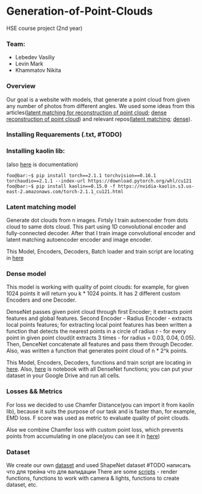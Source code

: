 # Generation-of-Point-Clouds
HSE course project (2nd year)


### Team:
- Lebedev Vasiliy
- Levin Mark
- Khammatov Nikita


### Overview
Our goal is a website with models, that generate a point cloud from given any number of photos from different angles. We used some ideas from this articles([latent matching for reconstruction of point cloud](https://arxiv.org/pdf/1807.07796); [dense reconstruction of point cloud](https://arxiv.org/pdf/1901.08906v1)) and relevant repos([latent matching](https://github.com/val-iisc/3d-lmnet/tree/master); [dense](https://github.com/val-iisc/densepcr/tree/master)).


### Installing Requarements (.txt, #TODO)


### Installing kaolin lib:
(also [here](https://kaolin.readthedocs.io/en/latest/index.html) is documentation)
```console
foo@bar:~$ pip install torch==2.1.1 torchvision==0.16.1 torchaudio==2.1.1 --index-url https://download.pytorch.org/whl/cu121
foo@bar:~$ pip install kaolin==0.15.0 -f https://nvidia-kaolin.s3.us-east-2.amazonaws.com/torch-2.1.1_cu121.html
```

### Latent matching model

Generate dot clouds from n images. Firtsly I train autoencoder from dots cloud to same dots cloud. This part using 1D convolutional
encoder and fully-connected decoder. After that I train image convolutional encoder and latent matching autoencoder encoder and image 
encoder. 

This Model, Encoders, Decoders, Batch loader and train script are locating in [here](https://github.com/bananananacat/Generation-of-3D-Objects/tree/main/model/models/v2_generation)

### Dense model

This model is working with quality of point clouds: for example, for given 1024 points it will return you k * 1024 points. It has 2 different custom Encoders and one Decoder. 

DenseNet passes given point cloud through first Encoder; it extracts point features and global features. Second Encoder - Radius Encoder - extracts local points features; for extracting local point features has been written a function that detects the nearest points in a circle of radius r - for every point in given point cloud(it extracts 3 times - for radius = 0.03, 0.04, 0.05). Then, DenceNet concatenate all features and pass them through Decoder. Also, was written a function that generates point cloud of n * 2^k points.

This Model, Encoders, Decoders, functions and train script are locating in [here](https://github.com/bananananacat/Generation-of-3D-Objects/tree/main/model/models/densenet).
Also, [here](https://github.com/bananananacat/Generation-of-3D-Objects/tree/main/model/models/densenet) is notebook with all DenseNet functions; you can put your dataset in your Google Drive and run all cells.

### Losses && Metrics

For loss we decided to use Chamfer Distance(you can import it from kaolin lib), because it suits the purpose of our task and is faster than, for example, EMD loss. F score was used as metric to evaluate quality of point clouds.

Alse we combine Chamfer loss with custom point loss, which prevents points from accumulating in one place(you can see it in [here](https://github.com/bananananacat/Generation-of-3D-Objects/blob/main/model/models/v2_generation/utils/losses.py))

### Dataset

We create our own [dataset](https://github.com/bananananacat/Generation-of-3D-Objects/blob/main/model/data/datasets.md) and used ShapeNet dataset #TODO написать что для трейна что для валидации
There are some [scripts](https://github.com/bananananacat/Generation-of-3D-Objects/tree/main/model/data/data_collection) - render functions, functions to work with camera & lights, functions to create dataset, etc.
